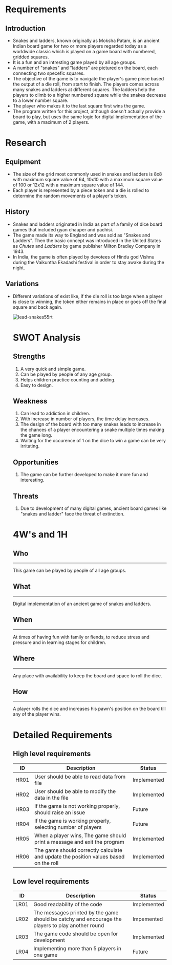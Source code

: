 # **Requirements**

## Introduction

- Snakes and ladders, known originally as Moksha Patam, is an ancient Indian board game for two or more players regarded today as a worldwide classic which is played on a game board with numbered, gridded squares.
- It is a fun and an intresting game played by all age groups.  
- A number of "snakes" and "ladders" are pictured on the board, each connecting two specefic squares. 
- The objective of the game is to navigate the player's game piece based the output of a die roll, from start to finish. The players comes across many snakes and ladders at different squares. The ladders help the players to climb to a higher numbered square while the snakes decrease to a lower number square. 
- The player who makes it to the last square first wins the game.
- The program written for this project, although doesn't actually provide a board to play, but uses the same logic for digital implementation of the game, with a maximum of 2 players.

# **Research**


## Equipment


- The size of the grid most commonly used in snakes and ladders is 8x8 with maximum square value of 64, 10x10 with a maximum square value of 100 or 12x12 with a maximum square value of 144.
- Each player is represented by a piece token and a die is rolled to determine the random movements of a player's token.
## History
- Snakes and ladders originated in India as part of a family of dice board games that included gyan chauper and pachisi.
- The game made its way to England and was sold as "Snakes and Ladders". Then the basic concept was introduced in the United States as _Chutes_ and _Ladders_  by game publisher Milton Bradley Company in 1943.
- In India, the game is often played by devotees of Hindu god Vishnu during the Vaikuntha Ekadashi festival in order to stay awake during the night.
## Variations
- Different variations of exist like, if the die roll is too large when a player is close to winning, the token either remains in place or goes off the final square and back again.

   ![lead-snakes55rt](https://user-images.githubusercontent.com/89703188/132404421-2be25341-1719-4c7b-8440-08b474444404.jpg)

        
    
  # SWOT Analysis
  ## Strengths
  1. A very quick and simple game.
  2. Can be played by people of any age group.
  3. Helps children practice counting and adding.
  4. Easy to design.
  
  ## Weakness
  1. Can lead to addiction in children.
  2. With increase in number of players, the time delay  increases.
  3. The design of the board with too many snakes leads to increase in the chances of a player encountering a snake multiple times making the game long.
  4. Waiting for the occurence of 1 on the dice to win a game can be very irritating.
  ## Opportunities
  1. The game can be further developed to make it more fun and interesting.
  ## Threats 
  1. Due to development of many digital games, ancient board games like "snakes and ladder" face the threat of extinction.
  # 4W's and 1H
  ## Who
  ---
  This game can be played by people of all age groups.
  ## What
  ---
  Digital implementation of an ancient game of snakes and ladders.
  ## When
  ---
  At times of having fun with family or fiends, to reduce stress and pressure and in learning stages for children.
  ## Where
  ---
  Any place with availability to keep the board and space to roll the dice.
  ## How
  ---
  A player rolls the dice and increases his pawn's position on the board till any of the player wins.
  # Detailed Requirements
  ## High level requirements
  |  ID|Description|Status|
  |---|---|---|
  | HR01 | User should be able to read data from file | Implemented |
  | HR02 | User should be able to modify the data in the file | Implemented |
  | HR03 | If the game is not working properly, should raise an issue | Future | 
  | HR04 | If the game is working properly, selecting number of players  | Future |
  | HR05 | When a player wins, The game should print a message and exit the program | Implemented |
  | HR06 | The game should correctly calculate and update the position values based on the roll | Implemented |
  ## Low level requirements
  |  ID|Description|Status|
  |---|---|---|
  | LR01 | Good readability of the code | Implemented |
  | LR02 | The messages printed by the game should be catchy and encourage the players to play another round | Impemented|
  | LR03 | The game code should be open for development | Implemented |
  | LR04 | Implementing more than 5 players in one game | Future|

